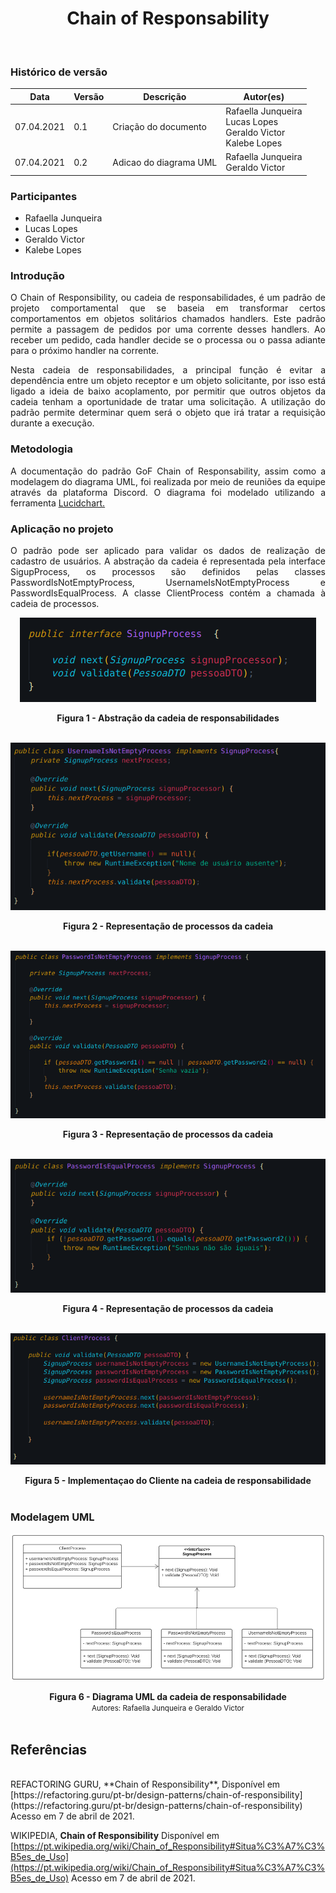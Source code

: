 # <center> Chain of Responsability
<br>
    
### Histórico de versão<br>

|Data | Versão | Descrição | Autor(es)|
| -- | -- | -- | -- |
| 07.04.2021 | 0.1 | Criação do documento | Rafaella Junqueira<br>Lucas Lopes<br>Geraldo Victor<br>Kalebe Lopes|
| 07.04.2021 | 0.2 | Adicao do diagrama UML | Rafaella Junqueira<br>Geraldo Victor |

### Participantes

* Rafaella Junqueira
* Lucas Lopes
* Geraldo Victor
* Kalebe Lopes

### Introdução
<div align="justify">
<p>O Chain of Responsibility, ou cadeia de responsabilidades, é um padrão de projeto comportamental que se baseia em transformar certos comportamentos em objetos solitários chamados handlers. Este padrão permite a passagem de pedidos por uma corrente desses handlers. Ao receber um pedido, cada handler decide se o processa ou o passa adiante para o próximo handler na corrente.</p>
<p>Nesta cadeia de responsabilidades, a principal função é evitar a dependência entre um objeto receptor e um objeto solicitante, por isso está ligado a ideia de baixo acoplamento, por permitir que outros objetos da cadeia tenham a oportunidade de tratar uma solicitação. A utilização do padrão permite determinar quem será o objeto que irá tratar a requisição durante a execução.</p>
</div>

### Metodologia
<div align="justify">
<p>A documentação do padrão GoF Chain of Responsability, assim como a modelagem do diagrama UML, foi realizada por meio de reuniões da equipe através da plataforma Discord. O diagrama foi modelado utilizando a ferramenta <a href="https://www.lucidchart.com/">Lucidchart.</a>
</div>

### Aplicação no projeto
<div align="justify">
<p>O padrão pode ser aplicado para validar os dados de realização de cadastro de usuários. A abstração da cadeia é representada pela interface SigupProcess, os processos são definidos pelas classes PasswordIsNotEmptyProcess, UsernameIsNotEmptyProcess e PasswordIsEqualProcess. A classe ClientProcess contém a chamada à cadeia de processos.</p>
</div>

[<div align="center"><img src="../../img/padroes/chain-interface.png"></div>](../../img/padroes/chain-interface.png)
<figcaption align='center'>
    <b>Figura 1 - Abstração da cadeia de responsabilidades </b>
</figcaption>
<br>

[<div align="center"><img src="../../img/padroes/chain-processo-1.png"></div>](../../img/padroes/chain-processo-1.png)
<figcaption align='center'>
    <b>Figura 2 - Representação de processos da cadeia </b>
</figcaption>
<br>

[<div align="center"><img src="../../img/padroes/chain-processo-2.png"></div>](../../img/padroes/chain-processo-2.png)
<figcaption align='center'>
    <b>Figura 3 - Representação de processos da cadeia</b>
</figcaption>
<br>

[<div align="center"><img src="../../img/padroes/chain-processo-3.png"></div>](../../img/padroes/chain-processo-3.png)
<figcaption align='center'>
    <b>Figura 4 - Representação de processos da cadeia</b>
</figcaption>
<br>

[<div align="center"><img src="../../img/padroes/chain-client.png"></div>](../../img/padroes/chain-client.png)
<figcaption align='center'>
    <b>Figura 5 - Implementaçao do Cliente na cadeia de responsabilidade </b>
</figcaption>
<br>

### Modelagem UML

[<div align="center"><img src="../../img/padroes/uml-chain.png"></div>](../../img/padroes/uml-chain.png)
<figcaption align='center'>
    <b>Figura 6 - Diagrama UML da cadeia de responsabilidade</b>
    <br>
    <small>Autores: Rafaella Junqueira e Geraldo Victor</small>
</figcaption>
<br>

## Referências
<br>
REFACTORING GURU, **Chain of Responsibility**, Disponível em [https://refactoring.guru/pt-br/design-patterns/chain-of-responsibility](https://refactoring.guru/pt-br/design-patterns/chain-of-responsibility) Acesso em 7 de abril de 2021.

WIKIPEDIA, **Chain of Responsibility** Disponível em [https://pt.wikipedia.org/wiki/Chain_of_Responsibility#Situa%C3%A7%C3%B5es_de_Uso](https://pt.wikipedia.org/wiki/Chain_of_Responsibility#Situa%C3%A7%C3%B5es_de_Uso) Acesso em 7 de abril de 2021.